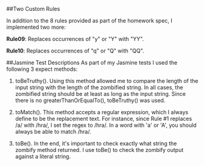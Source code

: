 ##Two Custom Rules

In addition to the 8 rules provided as part of the homework spec, I implemented two more:

**Rule09**: Replaces occurrences of "y" or "Y" with "YY".

**Rule10**: Replaces occurrences of "q" or "Q" with "QQ".


##Jasmine Test Descriptions
As part of my Jasmine tests I used the following 3 expect methods:

1. toBeTruthy().  Using this method allowed me to compare the length
of the input string with the length of the zombified string.  In all
cases, the zombified string should be at least as long as the input
string.  Since there is no greaterThanOrEqualTo(), toBeTruthy() was
used.

2. toMatch().  This method accepts a regular expression, which I
always define to be the replacement text. For instance, since Rule
\#1 replaces /a/ with /hra/, I set the regex to /hra/.  In a word
with 'a' or 'A', you should always be able to match /hra/.


3. toBe().  In the end, it's important to check exactly what string
the zombify method returned.  I use toBe() to check the zombify
output against a literal string.



